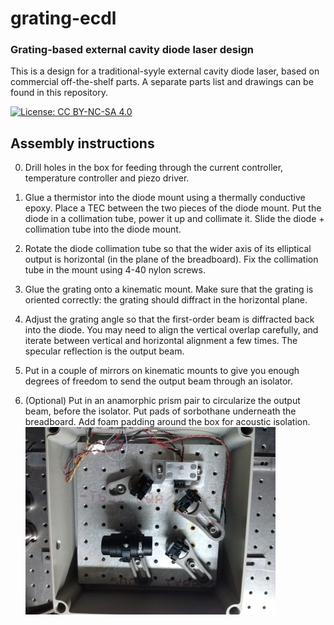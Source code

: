 # grating-ecdl

### Grating-based external cavity diode laser design

This is a design for a traditional-syyle external cavity diode laser, based on commercial off-the-shelf parts. A separate parts list and drawings can be found in this repository.

[![License: CC BY-NC-SA 4.0](https://licensebuttons.net/l/by-nc-sa/4.0/80x15.png)](https://creativecommons.org/licenses/by-nc-sa/4.0/)

## Assembly instructions

0. Drill holes in the box for feeding through the current controller, temperature controller and piezo driver.

1. Glue a thermistor into the diode mount using a thermally conductive epoxy. Place a TEC between the two pieces of the diode mount. Put the diode in a collimation tube, power it up and collimate it. Slide the diode + collimation tube into the diode mount. 

2. Rotate the diode collimation tube so that the wider axis of its elliptical output is horizontal (in the plane of the breadboard). Fix the collimation tube in the mount using 4-40 nylon screws.

3. Glue the grating onto a kinematic mount. Make sure that the grating is oriented correctly: the grating should diffract in the horizontal plane. 

4. Adjust the grating angle so that the first-order beam is diffracted back into the diode. You may need to align the vertical overlap carefully, and iterate between vertical and horizontal alignment a few times. The specular reflection is the output beam.

5. Put in a couple of mirrors on kinematic mounts to give you enough degrees of freedom to send the output beam through an isolator. 

6. (Optional) Put in an anamorphic prism pair to circularize the output beam, before the isolator. Put pads of sorbothane underneath the breadboard. Add foam padding around the box for acoustic isolation.
![Assembled laser](photos/assembled_grating_laser.jpg)

